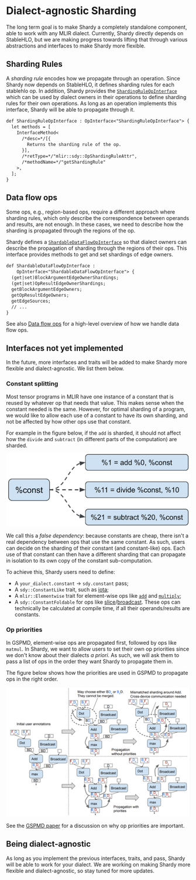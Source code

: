 # Dialect-agnostic Sharding

The long term goal is to make Shardy a completely standalone component, able to work with any MLIR dialect. Currently,
Shardy directly depends on StableHLO, but we are making progress towards lifting that through various
abstractions and interfaces to make Shardy more flexible.

## Sharding Rules

A _sharding rule_ encodes how we propagate through an operation. Since Shardy now depends on StableHLO, it defines
sharding rules for each stablehlo op. In addition, Shardy provides the [`ShardingRuleOpInterface`](./sdy_op_interfaces#shardingruleopinterface_shardingruleopinterface)
which can be used by dialect owners in their operations to define sharding rules for their own operations. As long as an
operation implements this interface, Shardy will be able to propagate through it.

```mlir
def ShardingRuleOpInterface : OpInterface<"ShardingRuleOpInterface"> {
  let methods = [
    InterfaceMethod<
      /*desc=*/[{
        Returns the sharding rule of the op.
      }],
      /*retType=*/"mlir::sdy::OpShardingRuleAttr",
      /*methodName=*/"getShardingRule"
    >,
  ];
}
```

## Data flow ops

Some ops, e.g., region-based ops, require a different approach where sharding rules, which only describe the correspondence between
operands and results, are not enough. In these cases, we need to describe how the sharding is propagated through the
regions of the op.

Shardy defines a [`ShardableDataFlowOpInterface`](./sdy_op_interfaces#shardabledataflowopinterface_shardabledataflowopinterface)
so that dialect owners can describe the propagation of sharding through the regions of their ops. This interface provides
methods to get and set shardings of edge owners.

```mlir
def ShardableDataFlowOpInterface :
    OpInterface<"ShardableDataFlowOpInterface"> {
  (get|set)BlockArgumentEdgeOwnerShardings;
  (get|set)OpResultEdgeOwnerShardings;
  getBlockArgumentEdgeOwners;
  getOpResultEdgeOwners;
  getEdgeSources;
  // ...
}
```

See also [Data flow ops](./propagation#data-flow-ops) for a high-level overview of how we handle data flow ops.

## Interfaces not yet implemented

In the future, more interfaces and traits will be added to make Shardy more flexible and dialect-agnostic. We list them
below.

### Constant splitting

Most tensor programs in MLIR have one instance of a constant that is reused by whatever op that needs that value. This
makes sense when the constant needed is the same. However, for optimal sharding of a program, we would like to allow
each use of a constant to have its own sharding, and not be affected by how other ops use that constant.

For example in the figure below, if the `add` is sharded, it should not affect how the `divide` and `subtract` (in
different parts of the computation) are sharded.

![Constant Splitting](images/constant_splitting.png)

We call this a _false dependency_: because constants are cheap, there isn't a real dependency between ops that use the
same constant. As such, users can decide on the sharding of their constant (and constant-like) ops. Each use of that
constant can then have a different sharding that can propagate in isolation to its own copy of the constant sub-computation.

To achieve this, Shardy users need to define:
- A `your_dialect.constant` -> `sdy.constant` pass;
- A `sdy::ConstantLike` trait, such as [iota](https://openxla.org/stablehlo/spec#iota);
- A `mlir::Elementwise` trait for element-wise ops like [`add`](https://openxla.org/stablehlo/spec#add) and [`multiply`](https://openxla.org/stablehlo/spec#multiply);
- A `sdy::ConstantFoldable` for ops like [slice](https://openxla.org/stablehlo/spec#slice)/[broadcast](https://openxla.org/stablehlo/spec#broadcast_in_dim). These ops can technically be calculated at compile time, if all
  their operands/results are constants.

### Op priorities

In GSPMD, element-wise ops are propagated first, followed by ops like `matmul`. In Shardy, we want to allow users to
set their own op priorities since we don't know about their dialects _a priori_. As such, we will ask them to pass a
list of ops in the order they want Shardy to propagate them in.

The figure below shows how the priorities are used in GSPMD to propagate ops in the right order.

![Op Priorities. See GSPMD paper for why op priorities are important](images/op_priorities.png)

See the [GSPMD paper](https://arxiv.org/abs/2105.04663) for a discussion on why op priorities are important.

## Being dialect-agnostic

As long as you implement the previous interfaces, traits, and pass, Shardy will be able to work for your dialect. We
are working on making Shardy more flexible and dialect-agnostic, so stay tuned for more updates.

